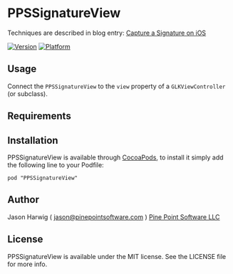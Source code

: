 # PPSSignatureView

Techniques are described in blog entry: [Capture a Signature on iOS](https://www.altamiracorp.com/blog/employee-posts/capture-a-signature-on-ios)

[![Version](http://cocoapod-badges.herokuapp.com/v/PPSSignatureView/badge.png)](http://cocoadocs.org/docsets/PPSSignatureView)
[![Platform](http://cocoapod-badges.herokuapp.com/p/PPSSignatureView/badge.png)](http://cocoadocs.org/docsets/PPSSignatureView)

## Usage

Connect the `PPSSignatureView` to the `view` property of a `GLKViewController` (or subclass).

## Requirements

## Installation

PPSSignatureView is available through [CocoaPods](http://cocoapods.org), to install
it simply add the following line to your Podfile:

    pod "PPSSignatureView"

## Author

Jason Harwig ( jason@pinepointsoftware.com )
[Pine Point Software LLC](http://pinepointsoftware.com)

## License

PPSSignatureView is available under the MIT license. See the LICENSE file for more info.

